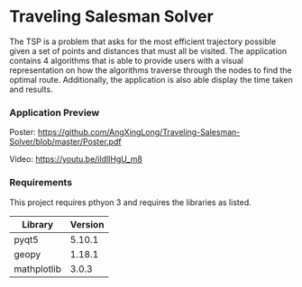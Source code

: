 # Traveling Salesman Solver

The TSP is a problem that asks for the most efficient trajectory possible given a set of points and distances that must all be visited. The application contains 4 algorithms that is able to provide users with a visual representation on how the algorithms traverse through the nodes to find the optimal route. Additionally, the application is also able display the time taken and results.

### Application Preview
Poster: https://github.com/AngXingLong/Traveling-Salesman-Solver/blob/master/Poster.pdf

Video: https://youtu.be/ildlIHgU_m8


### Requirements
This project requires pthyon 3 and requires the libraries as listed.

| Library | Version |
| --- | --- |
| pyqt5 | 5.10.1 |
| geopy | 1.18.1 |
| mathplotlib | 3.0.3 |
